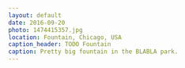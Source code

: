 ```yaml
---
layout: default
date: 2016-09-20
photo: 1474415357.jpg
location: Fountain, Chicago, USA
caption_header: TODO Fountain
caption: Pretty big fountain in the BLABLA park.
---
```

